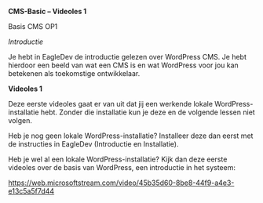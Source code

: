 **CMS-Basic – Videoles 1**

Basis CMS OP1

*Introductie*

Je hebt in EagleDev de introductie gelezen over WordPress CMS. Je hebt hierdoor een beeld van wat een CMS is en wat WordPress voor jou kan
betekenen als toekomstige ontwikkelaar.

**Videoles 1**

Deze eerste videoles gaat er van uit dat jij een werkende lokale
WordPress-installatie hebt. Zonder die installatie kun je deze en de volgende
lessen niet volgen.

Heb je nog geen lokale WordPress-installatie? Installeer deze dan eerst met de
instructies in EagleDev (Introductie en Installatie).

Heb je wel al een lokale WordPress-installatie? Kijk dan deze eerste videoles
over de basis van WordPress, een introductie in het systeem:

https://web.microsoftstream.com/video/45b35d60-8be8-44f9-a4e3-e13c5a5f7d44
